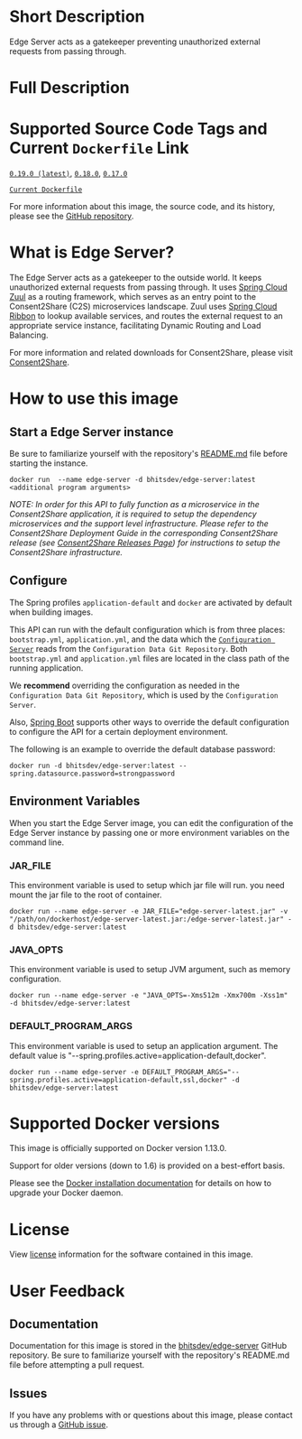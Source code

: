 # Short Description
Edge Server acts as a gatekeeper preventing unauthorized external requests from passing through.

# Full Description

# Supported Source Code Tags and Current `Dockerfile` Link

[`0.19.0 (latest)`](https://github.com/bhits-dev/edge-server/releases/tag/0.19.0), [`0.18.0`](https://github.com/bhits-dev/edge-server/releases/tag/0.18.0), [`0.17.0`](https://github.com/bhits-dev/edge-server/releases/tag/0.17.0)

[`Current Dockerfile`](../edge-server/src/main/docker/Dockerfile)

For more information about this image, the source code, and its history, please see the [GitHub repository](https://github.com/bhits-dev/edge-server).

# What is Edge Server?

The Edge Server acts as a gatekeeper to the outside world. It keeps unauthorized external requests from passing through. It uses [Spring Cloud Zuul](https://spring.io/guides/gs/routing-and-filtering/) as a routing framework, which serves as an entry point to the Consent2Share (C2S) microservices landscape. Zuul uses [Spring Cloud Ribbon](https://spring.io/guides/gs/client-side-load-balancing/) to lookup available services, and routes the external request to an appropriate service instance, facilitating Dynamic Routing and Load Balancing.

For more information and related downloads for Consent2Share, please visit [Consent2Share](https://bhits-dev.github.io/consent2share/).

# How to use this image

## Start a Edge Server instance

Be sure to familiarize yourself with the repository's [README.md](https://github.com/bhits-dev/edge-server) file before starting the instance.

`docker run  --name edge-server -d bhitsdev/edge-server:latest <additional program arguments>`

*NOTE: In order for this API to fully function as a microservice in the Consent2Share application, it is required to setup the dependency microservices and the support level infrastructure. Please refer to the Consent2Share Deployment Guide in the corresponding Consent2Share release (see [Consent2Share Releases Page](https://github.com/bhits-dev/consent2share/releases)) for instructions to setup the Consent2Share infrastructure.*


## Configure

The Spring profiles `application-default` and `docker` are activated by default when building images.

This API can run with the default configuration which is from three places: `bootstrap.yml`, `application.yml`, and the data which the [`Configuration Server`](https://github.com/bhits-dev/config-server) reads from the `Configuration Data Git Repository`. Both `bootstrap.yml` and `application.yml` files are located in the class path of the running application.

We **recommend** overriding the configuration as needed in the `Configuration Data Git Repository`, which is used by the `Configuration Server`.

Also, [Spring Boot](https://projects.spring.io/spring-boot/) supports other ways to override the default configuration to configure the API for a certain deployment environment. 

The following is an example to override the default database password:

`docker run -d bhitsdev/edge-server:latest --spring.datasource.password=strongpassword`

## Environment Variables

When you start the Edge Server image, you can edit the configuration of the Edge Server instance by passing one or more environment variables on the command line. 

### JAR_FILE

This environment variable is used to setup which jar file will run. you need mount the jar file to the root of container.

`docker run --name edge-server -e JAR_FILE="edge-server-latest.jar" -v "/path/on/dockerhost/edge-server-latest.jar:/edge-server-latest.jar" -d bhitsdev/edge-server:latest`

### JAVA_OPTS 

This environment variable is used to setup JVM argument, such as memory configuration.

`docker run --name edge-server -e "JAVA_OPTS=-Xms512m -Xmx700m -Xss1m" -d bhitsdev/edge-server:latest`

### DEFAULT_PROGRAM_ARGS 

This environment variable is used to setup an application argument. The default value is "--spring.profiles.active=application-default,docker".

`docker run --name edge-server -e DEFAULT_PROGRAM_ARGS="--spring.profiles.active=application-default,ssl,docker" -d bhitsdev/edge-server:latest`

# Supported Docker versions

This image is officially supported on Docker version 1.13.0.

Support for older versions (down to 1.6) is provided on a best-effort basis.

Please see the [Docker installation documentation](https://docs.docker.com/engine/installation/) for details on how to upgrade your Docker daemon.

# License

View [license](https://github.com/bhits-dev/edge-server/blob/master/LICENSE) information for the software contained in this image.

# User Feedback

## Documentation 

Documentation for this image is stored in the [bhitsdev/edge-server](https://github.com/bhits-dev/edge-server) GitHub repository. Be sure to familiarize yourself with the repository's README.md file before attempting a pull request.

## Issues

If you have any problems with or questions about this image, please contact us through a [GitHub issue](https://github.com/bhits-dev/edge-server/issues).
